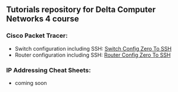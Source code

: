 ## Tutorials repository for Delta Computer Networks 4 course

### Cisco Packet Tracer:
- Switch configuration including SSH: [Switch Config Zero To SSH](./Switch%20Config%20Zero%20To%20SSH.md)
- Router configuration including SSH: [Router Config Zero To SSH](./Router%20Config%20Zero%20To%20SSH.md)

### IP Addressing Cheat Sheets: 
- coming soon